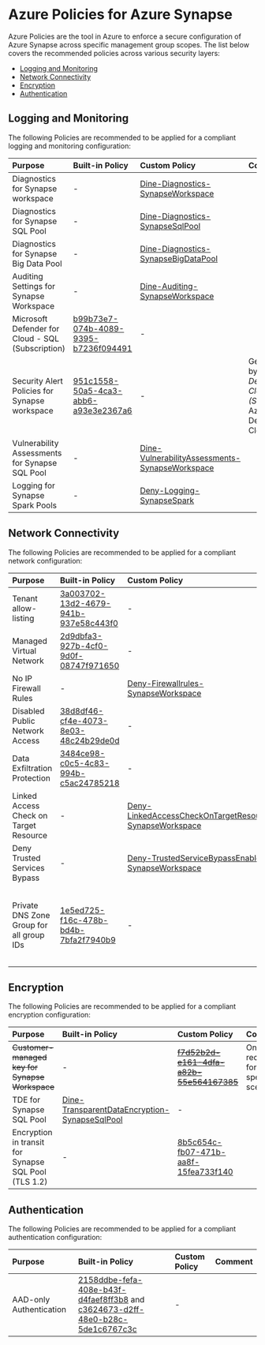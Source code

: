 # Azure Policies for Azure Synapse

Azure Policies are the tool in Azure to enforce a secure configuration of Azure Synapse across specific management group scopes. The list below covers the recommended policies across various security layers:
- [Logging and Monitoring](#logging-and-monitoring)
- [Network Connectivity](#network-connectivity)
- [Encryption](#encryption)
- [Authentication](#authentication)

## Logging and Monitoring

The following Policies are recommended to be applied for a compliant logging and monitoring configuration:

| Purpose                                           | Built-in Policy | Custom Policy | Comment |
|:--------------------------------------------------|:----------------|:--------------|:--------|
| Diagnostics for Synapse workspace                 | - | [Dine-Diagnostics-SynapseWorkspace](/docs/AzurePolicies/Dine-Diagnostics-SynapseWorkspace.json) | |
| Diagnostics for Synapse SQL Pool                  | - | [Dine-Diagnostics-SynapseSqlPool](/docs/AzurePolicies/Dine-Diagnostics-SynapseSqlPool.json) | |
| Diagnostics for Synapse Big Data Pool             | - | [Dine-Diagnostics-SynapseBigDataPool](/docs/AzurePolicies/Dine-Diagnostics-SynapseBigDataPool.json) | |
| Auditing Settings for Synapse Workspace           | - | [Dine-Auditing-SynapseWorkspace](/docs/AzurePolicies/Dine-Diagnostics-SynapseBigDataPool.json) | |
| Microsoft Defender for Cloud - SQL (Subscription) | [b99b73e7-074b-4089-9395-b7236f094491](https://portal.azure.com/#view/Microsoft_Azure_Policy/PolicyDetailBlade/definitionId/%2Fproviders%2FMicrosoft.Authorization%2FpolicyDefinitions%2Fb99b73e7-074b-4089-9395-b7236f094491) | - | |
| Security Alert Policies for Synapse workspace     | [951c1558-50a5-4ca3-abb6-a93e3e2367a6](https://portal.azure.com/#view/Microsoft_Azure_Policy/PolicyDetailBlade/definitionId/%2Fproviders%2FMicrosoft.Authorization%2FpolicyDefinitions%2F951c1558-50a5-4ca3-abb6-a93e3e2367a6) | - | Gets enabled by "*Microsoft Defender for Cloud - SQL (Subscription)* Azure Defender for Cloud" |
| Vulnerability Assessments for Synapse SQL Pool    | - | [Dine-VulnerabilityAssessments-SynapseWorkspace](/docs/AzurePolicies/Dine-VulnerabilityAssessments-SynapseWorkspace.json) | |
| Logging for Synapse Spark Pools                   | - | [Deny-Logging-SynapseSpark](/docs/AzurePolicies/Deny-Logging-SynapseSpark.json) | |

## Network Connectivity

The following Policies are recommended to be applied for a compliant network configuration:

| Purpose                                | Built-in Policy | Custom Policy | Comment |
|:---------------------------------------|:----------------|:--------------|:--------|
| Tenant allow-listing                   | [3a003702-13d2-4679-941b-937e58c443f0](https://portal.azure.com/#view/Microsoft_Azure_Policy/PolicyDetailBlade/definitionId/%2Fproviders%2FMicrosoft.Authorization%2FpolicyDefinitions%2F3a003702-13d2-4679-941b-937e58c443f0) | - | |
| Managed Virtual Network                | [2d9dbfa3-927b-4cf0-9d0f-08747f971650](https://portal.azure.com/#view/Microsoft_Azure_Policy/PolicyDetailBlade/definitionId/%2Fproviders%2FMicrosoft.Authorization%2FpolicyDefinitions%2F2d9dbfa3-927b-4cf0-9d0f-08747f971650) | - | |
| No IP Firewall Rules                   | - | [Deny-Firewallrules-SynapseWorkspace](/docs/AzurePolicies/Deny-Firewallrules-SynapseWorkspace.json) |
| Disabled Public Network Access         | [38d8df46-cf4e-4073-8e03-48c24b29de0d](https://portal.azure.com/#view/Microsoft_Azure_Policy/PolicyDetailBlade/definitionId/%2Fproviders%2FMicrosoft.Authorization%2FpolicyDefinitions%2F38d8df46-cf4e-4073-8e03-48c24b29de0d) | - | |
| Data Exfiltration Protection           | [3484ce98-c0c5-4c83-994b-c5ac24785218](https://portal.azure.com/#view/Microsoft_Azure_Policy/PolicyDetailBlade/definitionId/%2Fproviders%2FMicrosoft.Authorization%2FpolicyDefinitions%2F3484ce98-c0c5-4c83-994b-c5ac24785218) | - | |
| Linked Access Check on Target Resource | - | [Deny-LinkedAccessCheckOnTargetResource-SynapseWorkspace](/docs/AzurePolicies/Deny-LinkedAccessCheckOnTargetResource-SynapseWorkspace.json) |
| Deny Trusted Services Bypass | - | [Deny-TrustedServiceBypassEnabled-SynapseWorkspace](/docs/AzurePolicies/Deny-TrustedServiceBypassEnabled-SynapseWorkspace.json) | |
| Private DNS Zone Group for all group IDs | [1e5ed725-f16c-478b-bd4b-7bfa2f7940b9](https://portal.azure.com/#view/Microsoft_Azure_Policy/PolicyDetailBlade/definitionId/%2Fproviders%2FMicrosoft.Authorization%2FpolicyDefinitions%2F1e5ed725-f16c-478b-bd4b-7bfa2f7940b9) | - | Can be assigned with different parameters to cover all sub-resources. | |

## Encryption

The following Policies are recommended to be applied for a compliant encryption configuration:

| Purpose                                              | Built-in Policy | Custom Policy | Comment |
|:-----------------------------------------------------|:----------------|:--------------|:--------|
| ~~Customer-managed key for Synapse Workspace~~           | - | ~~[f7d52b2d-e161-4dfa-a82b-55e564167385](https://portal.azure.com/#view/Microsoft_Azure_Policy/PolicyDetailBlade/definitionId/%2Fproviders%2FMicrosoft.Authorization%2FpolicyDefinitions%2Ff7d52b2d-e161-4dfa-a82b-55e564167385)~~ | Only required for specific scenarios. |
| TDE for Synapse SQL Pool                             | [Dine-TransparentDataEncryption-SynapseSqlPool](/docs/AzurePolicies/Dine-TransparentDataEncryption-SynapseSqlPool.json) | - | |
| Encryption in transit for Synapse SQL Pool (TLS 1.2) | - | [8b5c654c-fb07-471b-aa8f-15fea733f140](https://portal.azure.com/#view/Microsoft_Azure_Policy/PolicyDetailBlade/definitionId/%2Fproviders%2FMicrosoft.Authorization%2FpolicyDefinitions%2F8b5c654c-fb07-471b-aa8f-15fea733f140) | |

## Authentication

The following Policies are recommended to be applied for a compliant authentication configuration:

| Purpose                                 | Built-in Policy | Custom Policy | Comment |
|:----------------------------------------|:----------------|:--------------|:--------|
| AAD-only Authentication | [2158ddbe-fefa-408e-b43f-d4faef8ff3b8](https://portal.azure.com/#view/Microsoft_Azure_Policy/PolicyDetailBlade/definitionId/%2Fproviders%2FMicrosoft.Authorization%2FpolicyDefinitions%2F2158ddbe-fefa-408e-b43f-d4faef8ff3b8) and [c3624673-d2ff-48e0-b28c-5de1c6767c3c](https://portal.azure.com/#view/Microsoft_Azure_Policy/PolicyDetailBlade/definitionId/%2Fproviders%2FMicrosoft.Authorization%2FpolicyDefinitions%2Fc3624673-d2ff-48e0-b28c-5de1c6767c3c) | - | |
